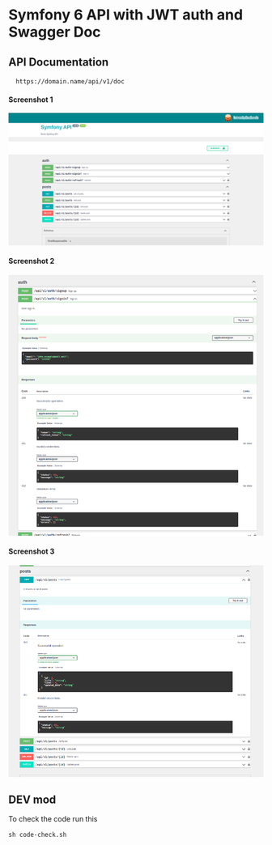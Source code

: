 # Symfony 6 API with JWT auth and Swagger Doc

## API Documentation

```
  https://domain.name/api/v1/doc
```

#### Screenshot 1
![App Screenshot](./doc/img/swagger-doc.png)

#### Screenshot 2
![App Screenshot](./doc/img/swagger-doc-2.png)

#### Screenshot 3
![App Screenshot](./doc/img/swagger-doc-3.png)



## DEV mod

To check the code run this

```
sh code-check.sh
```

